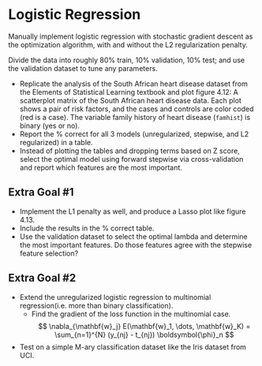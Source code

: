 # Logistic Regression

Manually implement logistic regression with stochastic gradient descent as the optimization algorithm, with and without the L2 regularization penalty.

Divide the data into roughly 80% train, 10% validation, 10% test; and use the validation dataset to tune any parameters.

- Replicate the analysis of the South African heart disease dataset from the Elements of Statistical Learning textbook and plot figure 4.12: A scatterplot matrix of the South African heart disease data. Each plot shows a pair of risk factors, and the cases and controls are color coded (red is a case). The variable family history of heart disease (`famhist`) is binary (yes or no).
- Report the % correct for all 3 models (unregularized, stepwise, and L2 regularized) in a table.
- Instead of plotting the tables and dropping terms based on Z score, select the optimal model using forward stepwise via cross-validation and report which features are the most important.

## Extra Goal #1

- Implement the L1 penalty as well, and produce a Lasso plot like figure 4.13.
- Include the results in the % correct table.
- Use the validation dataset to select the optimal lambda and determine the most important features. Do those features agree with the stepwise feature selection?

## Extra Goal #2

- Extend the unregularized logistic regression to multinomial regression(i.e. more than binary classification).
  - Find the gradient of the loss function in the multinomial case.
    $$
    \nabla_{\mathbf{w}_j} E(\mathbf{w}_1, \dots, \mathbf{w}_K) = \sum_{n=1}^{N} (y_{nj} - t_{nj}) \boldsymbol{\phi}_n
    $$
- Test on a simple M-ary classification dataset like the Iris dataset from UCI.
